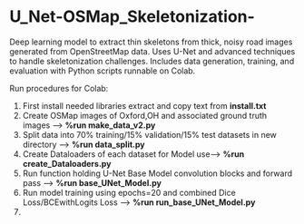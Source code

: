 # U_Net-OSMap_Skeletonization-
Deep learning model to extract thin skeletons from thick, noisy road images generated from OpenStreetMap data. Uses U-Net and advanced techniques to handle skeletonization challenges. Includes data generation, training, and evaluation with Python scripts runnable on Colab.

Run procedures for Colab:

1. First install needed libraries extract and copy text from **install.txt**
2. Create OSMap images of Oxford,OH and associated ground truth images --> **%run make_data_v2.py**
3. Split data into 70% training/15% validation/15% test datasets in new directory --> **%run data_split.py**
4. Create Dataloaders of each dataset for Model use--> **%run create_Dataloaders.py**
6. Run function holding U-Net Base Model convolution blocks and forward pass --> **%run base_UNet_Model.py**
7. Run model training using epochs=20 and combined Dice Loss/BCEwithLogits Loss --> **%run run_base_UNet_Model.py**
8. 
